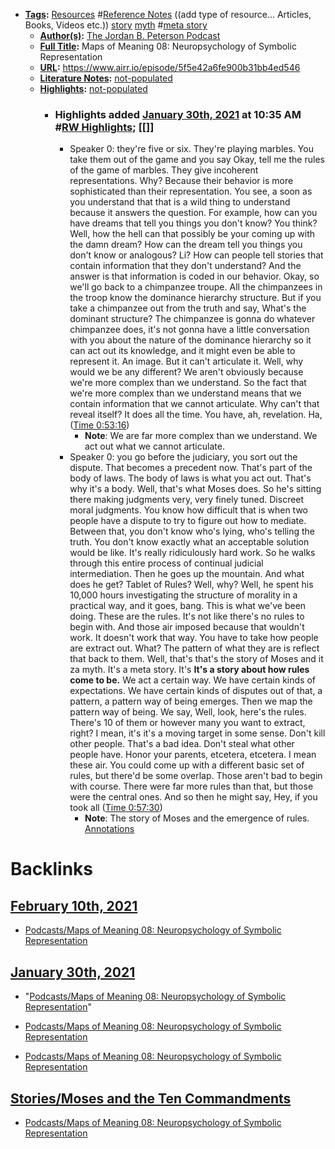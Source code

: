 - **[Tags](<../Tags.md>):** [Resources](<../Resources.md>) #[Reference Notes](<../Reference Notes.md>) ((add type of resource... Articles, Books, Videos etc.)) [story](<../story.md>) [myth](<../myth.md>) #[meta story](<../meta story.md>)
    - **[Author(s)](<../Author(s).md>):** [The Jordan B. Peterson Podcast](<../The Jordan B. Peterson Podcast.md>)
    - **[Full Title](<../Full Title.md>):** Maps of Meaning 08: Neuropsychology of Symbolic Representation
    - **[URL](<../URL.md>):** https://www.airr.io/episode/5f5e42a6fe900b31bb4ed546
    - **[Literature Notes](<../Literature Notes.md>):** [not-populated](<../not-populated.md>)
    - **[Highlights](<../Highlights.md>):** [not-populated](<../not-populated.md>)
        - ### Highlights added [January 30th, 2021](<../January 30th, 2021.md>) at 10:35 AM #[RW Highlights](<../RW Highlights.md>); [[]]
            - Speaker 0: they're five or six. They're playing marbles. You take them out of the game and you say Okay, tell me the rules of the game of marbles. They give incoherent representations. Why? Because their behavior is more sophisticated than their representation. You see, a soon as you understand that that is a wild thing to understand because it answers the question. For example, how can you have dreams that tell you things you don't know? You think? Well, how the hell can that possibly be your coming up with the damn dream? How can the dream tell you things you don't know or analogous? Li? How can people tell stories that contain information that they don't understand? And the answer is that information is coded in our behavior. Okay, so we'll go back to a chimpanzee troupe. All the chimpanzees in the troop know the dominance hierarchy structure. But if you take a chimpanzee out from the truth and say, What's the dominant structure? The chimpanzee is gonna do whatever chimpanzee does, it's not gonna have a little conversation with you about the nature of the dominance hierarchy so it can act out its knowledge, and it might even be able to represent it. An image. But it can't articulate it. Well, why would we be any different? We aren't obviously because we're more complex than we understand. So the fact that we're more complex than we understand means that we contain information that we cannot articulate. Why can't that reveal itself? It does all the time. You have, ah, revelation. Ha, ([Time 0:53:16](https://www.airr.io/quote/601569d5030ce3303c173e15))
                - **Note**: We are far more complex than we understand. We act out what we cannot articulate.
            - Speaker 0: you go before the judiciary, you sort out the dispute. That becomes a precedent now. That's part of the body of laws. The body of laws is what you act out. That's why it's a body. Well, that's what Moses does. So he's sitting there making judgments very, very finely tuned. Discreet moral judgments. You know how difficult that is when two people have a dispute to try to figure out how to mediate. Between that, you don't know who's lying, who's telling the truth. You don't know exactly what an acceptable solution would be like. It's really ridiculously hard work. So he walks through this entire process of continual judicial intermediation. Then he goes up the mountain. And what does he get? Tablet of Rules? Well, why? Well, he spent his 10,000 hours investigating the structure of morality in a practical way, and it goes, bang. This is what we've been doing. These are the rules. It's not like there's no rules to begin with. And those air imposed because that wouldn't work. It doesn't work that way. You have to take how people are extract out. What? The pattern of what they are is reflect that back to them. Well, that's that's the story of Moses and it za myth. It's a meta story. It's **It's a story about how rules come to be.** We act a certain way. We have certain kinds of expectations. We have certain kinds of disputes out of that, a pattern, a pattern way of being emerges. Then we map the pattern way of being. We say, Well, look, here's the rules. There's 10 of them or however many you want to extract, right? I mean, it's it's a moving target in some sense. Don't kill other people. That's a bad idea. Don't steal what other people have. Honor your parents, etcetera, etcetera. I mean these air. You could come up with a different basic set of rules, but there'd be some overlap. Those aren't bad to begin with course. There were far more rules than that, but those were the central ones. And so then he might say, Hey, if you took all ([Time 0:57:30](https://www.airr.io/quote/60156b5e030ce34c06173e4e))
                - **Note**: The story of Moses and the emergence of rules. [Annotations](<../Annotations.md>)

# Backlinks
## [February 10th, 2021](<February 10th, 2021.md>)
- [Podcasts/Maps of Meaning 08: Neuropsychology of Symbolic Representation](<../Podcasts/Maps of Meaning 08: Neuropsychology of Symbolic Representation.md>)

## [January 30th, 2021](<January 30th, 2021.md>)
- "[Podcasts/Maps of Meaning 08: Neuropsychology of Symbolic Representation](<../Podcasts/Maps of Meaning 08: Neuropsychology of Symbolic Representation.md>)"

- [Podcasts/Maps of Meaning 08: Neuropsychology of Symbolic Representation](<../Podcasts/Maps of Meaning 08: Neuropsychology of Symbolic Representation.md>)

- [Podcasts/Maps of Meaning 08: Neuropsychology of Symbolic Representation](<../Podcasts/Maps of Meaning 08: Neuropsychology of Symbolic Representation.md>)

## [Stories/Moses and the Ten Commandments](<Stories/Moses and the Ten Commandments.md>)
- [Podcasts/Maps of Meaning 08: Neuropsychology of Symbolic Representation](<../Podcasts/Maps of Meaning 08: Neuropsychology of Symbolic Representation.md>)

